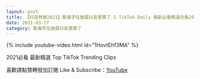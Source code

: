 ```yaml
---
layout: post
title: 【抖音熱搜2021】夏瀚宇住施展抖音里算了 1 TikTok Daily 最新必看精選合集2021 03 17
date: 2021-03-17
category: 夏瀚宇住施展抖音里算了
---
```


{% include youtube-video.html id="1HovtEhf3MA" %}

2021必看 最新精選 Top TikTok Trending Clips

喜歡請點贊轉發加訂閱 Like & Subscribe：[YouTube](https://www.youtube.com/channel/UCAoR7VcanIPd04uEq_GIylA/videos)

